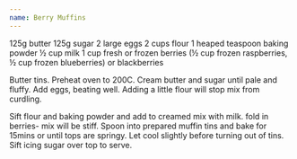 ```yaml
---
name: Berry Muffins
---
```


125g butter
125g sugar
2 large eggs
2 cups flour
1 heaped teaspoon baking powder
½ cup milk
1 cup fresh or frozen berries (½ cup frozen raspberries, ½ cup frozen blueberries) or blackberries

Butter tins.  Preheat oven to 200C. Cream butter and sugar until pale and fluffy. Add eggs, beating well. Adding a little flour will stop mix from curdling.

Sift flour and baking powder and add to creamed mix with milk. fold in berries- mix will be stiff.
Spoon into prepared muffin tins and bake for 15mins or until tops are springy.
 Let cool slightly before turning out of tins.  Sift icing sugar over top to serve.




